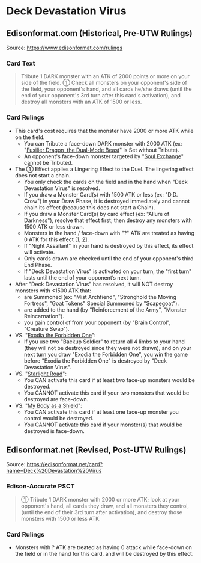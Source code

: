 # Deck Devastation Virus

## Edisonformat.com (Historical, Pre-UTW Rulings)

Source: https://www.edisonformat.com/rulings

### Card Text

> Tribute 1 DARK monster with an ATK of 2000 points or more on your side of the field. ① Check all monsters on your opponent's side of the field, your opponent's hand, and all cards he/she draws (until the end of your opponent's 3rd turn after this card's activation), and destroy all monsters with an ATK of 1500 or less.

### Card Rulings

*   This card's cost requires that the monster have 2000 or more ATK while on the field.
    *   You can Tribute a face-down DARK monster with 2000 ATK (ex: "[Fusilier Dragon, the Dual-Mode Beast](https://yugioh.fandom.com/wiki/Fusilier_Dragon,_the_Dual-Mode_Beast)" is Set without Tribute).
    *   An opponent's face-down monster targeted by "[Soul Exchange](https://yugioh.fandom.com/wiki/Soul_Exchange)" cannot be Tributed.
*   The ① Effect applies a Lingering Effect to the Duel. The lingering effect does not start a chain.
    *   You only check the cards on the field and in the hand when "Deck Devastation Virus" is resolved.
    *   If you draw a Monster Card(s) with 1500 ATK or less (ex: "D.D. Crow") in your Draw Phase, it is destroyed immediately and cannot chain its effect (because this does not start a Chain).
    *   If you draw a Monster Card(s) by card effect (ex: "Allure of Darkness"), resolve that effect first, then destroy any monsters with 1500 ATK or less drawn.
    *   Monsters in the hand / face-down with "?" ATK are treated as having 0 ATK for this effect \[[1](https://www.pojo.biz/board/showthread.php?t=752404), [2](https://www.pojo.biz/board/showthread.php?t=864787)\].
    *   If "Night Assailant" in your hand is destroyed by this effect, its effect will activate.
    *   Only cards drawn are checked until the end of your opponent's third End Phase.
    *   If "Deck Devastation Virus" is activated on your turn, the "first turn" lasts until the end of your opponent’s next turn.
*   After "Deck Devastation Virus" has resolved, it will NOT destroy monsters with <1500 ATK that:
    *   are Summoned (ex: "Mist Archfiend", "Stronghold the Moving Fortress", "Goat Tokens" Special Summoned by "Scapegoat").
    *   are added to the hand (by "Reinforcement of the Army", "Monster Reincarnation").
    *   you gain control of from your opponent (by "Brain Control", "Creature Swap").
*   VS. "[Exodia the Forbidden One](https://yugipedia.com/wiki/Exodia_the_Forbidden_One)":
    *   If you use two "Backup Soldier" to return all 4 limbs to your hand (they will not be destroyed since they were not drawn), and on your next turn you draw "Exodia the Forbidden One", you win the game before "Exodia the Forbidden One" is destroyed by "Deck Devastation Virus".
*   VS. "[Starlight Road](https://yugioh.fandom.com/wiki/Starlight_Road)":
    *   You CAN activate this card if at least two face-up monsters would be destroyed.
    *   You CANNOT activate this card if your two monsters that would be destroyed are face-down.
*   VS. "[My Body as a Shield](https://yugipedia.com/wiki/My_Body_as_a_Shield)":
    *   You CAN activate this card if at least one face-up monster you control would be destroyed.
    *   You CANNOT activate this card if your monster(s) that would be destroyed is face-down.

## Edisonformat.net (Revised, Post-UTW Rulings)

Source: https://edisonformat.net/card?name=Deck%20Devastation%20Virus

### Edison-Accurate PSCT

> ① Tribute 1 DARK monster with 2000 or more ATK; look at your opponent's hand, all cards they draw, and all monsters they control,
> (until the end of their 3rd turn after activation),
> and destroy those monsters with 1500 or less ATK.

### Card Rulings

*   Monsters with ? ATK are treated as having 0 attack while face-down on the field or in the hand for this card, and will be destroyed by this effect.
            